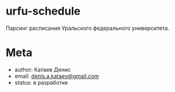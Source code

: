 urfu-schedule
===========

Парсинг расписания Уральского федерального университета.


Meta
====

* author: Катаев Денис
* email:  denis.a.kataev@gmail.com
* status: в разработке
